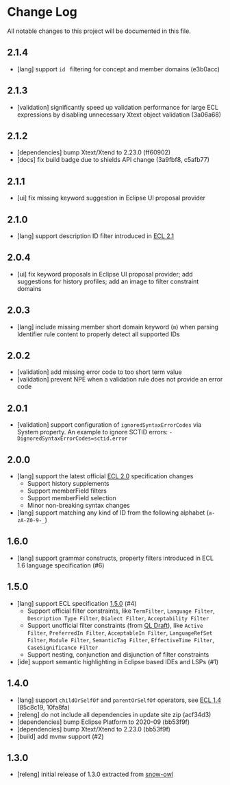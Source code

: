 # Change Log
All notable changes to this project will be documented in this file.

## 2.1.4

- [lang] support `id ` filtering for concept and member domains (e3b0acc)

## 2.1.3

- [validation] significantly speed up validation performance for large ECL expressions by disabling unnecessary Xtext object validation (3a06a68)

## 2.1.2

- [dependencies] bump Xtext/Xtend to 2.23.0 (ff60902)
- [docs] fix build badge due to shields API change (3a9fbf8, c5afb77)

## 2.1.1

- [ui] fix missing keyword suggestion in Eclipse UI proposal provider

## 2.1.0

- [lang] support description ID filter introduced in [ECL 2.1](https://confluence.ihtsdotools.org/download/attachments/33493263/doc_ExpressionConstraintLanguage_v2.1-en-US_INT_20220824.pdf?api=v2)

## 2.0.4

- [ui] fix keyword proposals in Eclipse UI proposal provider; add suggestions for history profiles; add an image to filter constraint domains

## 2.0.3

- [lang] include missing member short domain keyword (`m`) when parsing Identifier rule content to properly detect all supported IDs

## 2.0.2

- [validation] add missing error code to too short term value
- [validation] prevent NPE when a validation rule does not provide an error code

## 2.0.1

- [validation] support configuration of `ignoredSyntaxErrorCodes` via System property. An example to ignore SCTID errors: `-DignoredSyntaxErrorCodes=sctid.error`

## 2.0.0

- [lang] support the latest official [ECL 2.0](https://confluence.ihtsdotools.org/download/attachments/33493263/doc_ExpressionConstraintLanguage_v2.0-en-US_INT_20220404.pdf?api=v2) specification changes
  * Support history supplements
  * Support memberField filters
  * Support memberField selection
  * Minor non-breaking syntax changes
- [lang] support matching any kind of ID from the following alphabet (`a-zA-Z0-9-_`)

## 1.6.0

- [lang] support grammar constructs, property filters introduced in ECL 1.6 language specification (#6)

## 1.5.0
- [lang] support ECL specification [1.5.0](https://confluence.ihtsdotools.org/download/attachments/33493263/doc_ExpressionConstraintLanguage_v1.5-en-US_INT_20210215.pdf?api=v2) (#4)
  * Support official filter constraints, like `TermFilter`, `Language Filter`, `Description Type Filter`, `Dialect Filter`, `Acceptability Filter`
  * Support unofficial filter constraints (from [QL Draft](https://github.com/b2ihealthcare/snomed-ql)), like `Active Filter`, `PreferredIn Filter`, `AcceptableIn Filter`, `LanguageRefSet Filter`, `Module Filter`, `SemanticTag Filter`, `EffectiveTime Filter`, `CaseSignificance Filter`
  * Support nesting, conjunction and disjunction of filter constraints
- [ide] support semantic highlighting in Eclipse based IDEs and LSPs (#1)

## 1.4.0
- [lang] support `childOrSelfOf` and `parentOrSelfOf` operators, see [ECL 1.4](https://confluence.ihtsdotools.org/display/DOCECL/6.1+Simple+Expression+Constraints) (85c8c19, 10fa8fa)
- [releng] do not include all dependencies in update site zip (acf34d3)
- [dependencies] bump Eclipse Platform to 2020-09 (bb53f9f)
- [dependencies] bump Xtext/Xtend to 2.23.0 (bb53f9f)
- [build] add mvnw support (#2)

## 1.3.0
- [releng] initial release of 1.3.0 extracted from [snow-owl](https://github.com/b2ihealthcare/snow-owl)